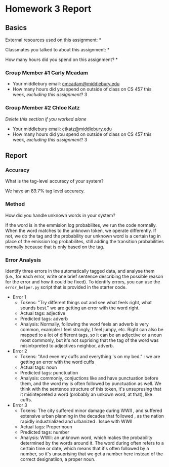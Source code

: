 # Homework 3 Report

## Basics
External resources used on this assignment:
* 

Classmates you talked to about this assignment:
* 

How many hours did you spend on this assignment?
* 

### Group Member #1 Carly Mcadam
* Your middlebury email: cmcadam@middlebury.edu
* How many hours did you spend on outside of class on CS 457 this week, _excluding this assignment_? 
3
### Group Member #2 Chloe Katz
_Delete this section if you worked alone_
* Your middlebury email: ctkatz@middlebury.edu
* How many hours did you spend on outside of class on CS 457 this week, _excluding this assignment_? 
3
## Report

### Accuracy
What is the tag-level accuracy of your system?

We have an 89.7% tag level accuracy.

### Method
How did you handle unknown words in your system?

If the word is in the emmision log probabilites, we run the code normally.
When the word matches to the unknown token, we operate differently.
If not, we do the tag and the probability our unknown word is a certain tag in place of the emission log probabilites, still adding the transition probabilities normally because that is only based on the tag. 

### Error Analysis
Identify three errors in the automatically tagged data, and analyse them (i.e., for each error,
write one brief sentence describing the possible reason for the error and how it could be
fixed). To identify errors, you can use the `error_helper.py` script that is provided in the starter code.
* Error 1
  * Tokens: "Try different things out and see what feels right, what sounds best." we are getting an error with the word right.
  * Actual tags: adjective
  * Predicted tags: adverb
  * Analysis: Normally, following the word feels an adverb is very common, example: I feel strongly, I feel jumpy, etc. Right can also be mapped to a lot of different tags, so it can be an adjective or a noun most commonly, but it's not suprising that the tag of the word was misintrpreted to adjectives neighbor, adverb.
* Error 2
  * Tokens: "And even my cuffs and everything 's on my bed." : we are getting an error with the word cuffs
  * Actual tags: noun
  * Predicted tags: punctuation
  * Analysis: commonly, conjuctions like and have punctuation before them, and the word my is often followed by punctuation as well. We think with the sentence structure of this token, it's unsuprusing that it misintepreted a word (probably an unkown word, at that), like cuffs.
* Error 3
  * Tokens: The city suffered minor damage during WWII , and suffered extensive urban planning in the decades that followed , as the nation rapidly industrialized and urbanized . Issue with WWII
  * Actual tags: Proper noun
  * Predicted tags: number
  * Analysis: WWII: an unknown word, which makes the probability  determined by the words around it. The word during often refers to a certain time or date, which means that it's often followed by a number, so it's unsuprising that we get a number here instead of the correct designatiion, a proper noun.
